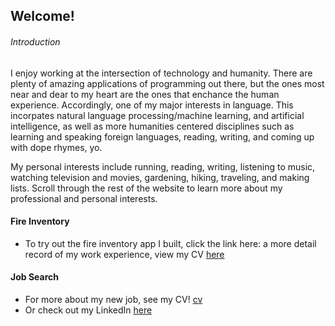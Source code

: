 ## Welcome! 




###### Introduction
I enjoy working at the intersection of technology and humanity. There are plenty of amazing applications of programming out there, but the ones most near and dear to my heart are the ones that enchance the human experience. Accordingly, one of my major interests in language. This incorpates natural language processing/machine learning, and artificial intelligence, as well as more humanities centered disciplines such as learning and speaking foreign languages, reading, writing, and coming up with dope rhymes, yo. 

My personal interests include running, reading, writing, listening to music, watching television and movies, gardening, hiking, traveling, and making lists. Scroll through the rest of the website to learn more about my professional and personal interests.


#### Fire Inventory  
 - To try out the fire inventory app I built, click the link here: a more detail record of my work experience, view my CV [here](inventory.md)


#### Job Search
 - For more about my new job, see my CV! [cv](cv.md) 
 - Or check out my LinkedIn [here](https://www.linkedin.com/in/marquis-hackett-05a049206)
